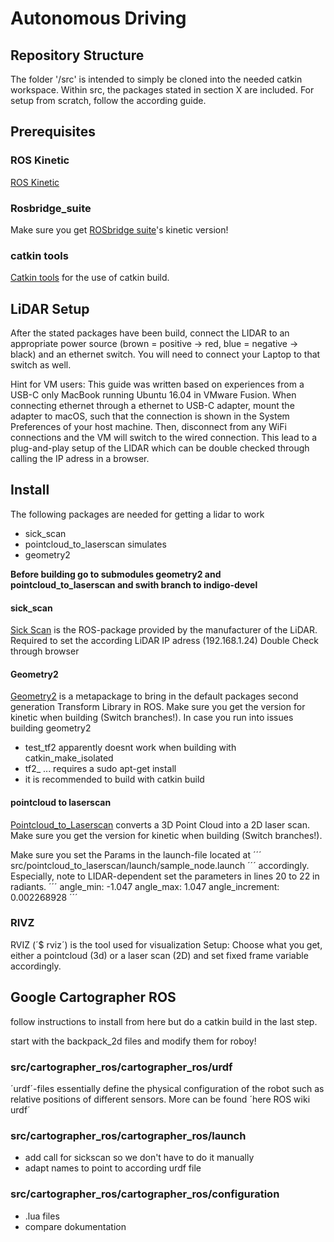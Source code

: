 # Autonomous Driving

## Repository Structure
The folder '/src' is intended to simply be cloned into the needed catkin workspace. Within src, the packages stated in section X are included. For setup from scratch, follow the according guide. 

## Prerequisites
### ROS Kinetic
[ROS Kinetic](http://wiki.ros.org/kinetic)

### Rosbridge_suite
Make sure you get [ROSbridge suite](http://wiki.ros.org/rosbridge_suite)'s kinetic version!

### catkin tools
[Catkin tools](https://catkin-tools.readthedocs.io/en/latest/installing.html) for the use of catkin build.

## LiDAR Setup
After the stated packages have been build, connect the LIDAR to an appropriate power source (brown = positive -> red, blue = negative -> black) and an ethernet switch. You will need to connect your Laptop to that switch as well. 

Hint for VM users: This guide was written based on experiences from a USB-C only MacBook running Ubuntu 16.04 in VMware Fusion. When connecting ethernet through a ethernet to USB-C adapter, mount the adapter to macOS, such that the connection is shown in the System Preferences of your host machine. Then, disconnect from any WiFi connections and the VM will switch to the wired connection. This lead to a plug-and-play setup of the LIDAR which can be double checked through calling the IP adress in a browser. 

## Install
The following packages are needed for getting a lidar to work
- sick_scan
- pointcloud_to_laserscan simulates 
- geometry2

**Before building go to submodules geometry2 and pointcloud_to_laserscan and swith branch to indigo-devel**

#### sick_scan
[Sick Scan](http://wiki.ros.org/sick_scan) is the ROS-package provided by the manufacturer of the LiDAR. 
Required to set the according LiDAR IP adress (192.168.1.24)
Double Check through browser 

#### Geometry2
[Geometry2](http://wiki.ros.org/geometry2) is a metapackage to bring in the default packages second generation Transform Library in ROS. Make sure you get the version for kinetic when building (Switch branches!).
In case you run into issues building geometry2 
- test_tf2 apparently doesnt work when building with catkin_make_isolated
- tf2_ ... requires a sudo apt-get install
- it is recommended to build with catkin build

#### pointcloud to laserscan
[Pointcloud_to_Laserscan](http://wiki.ros.org/pointcloud_to_laserscan) converts a 3D Point Cloud into a 2D laser scan. Make sure you get the version for kinetic when building (Switch branches!).


Make sure you set the Params in the launch-file located at
´´´
src/pointcloud_to_laserscan/launch/sample_node.launch
´´´
accordingly. Especially, note to LIDAR-dependent set the parameters in lines 20 to 22 in radiants. 
´´´
angle_min: -1.047
angle_max: 1.047
angle_increment: 0.002268928 
´´´




### RIVZ
RVIZ (´$ rviz´) is the tool used for visualization
Setup: Choose what you get, either a pointcloud (3d) or a laser scan (2D) and set fixed frame variable accordingly. 


## Google Cartographer ROS
follow instructions to install from here but do a catkin build in the last step. 

start with the backpack_2d files and modify them for roboy!

### src/cartographer_ros/cartographer_ros/urdf
´urdf´-files essentially define the physical configuration of the robot such as relative positions of different sensors. More can be found ´here ROS wiki urdf´

### src/cartographer_ros/cartographer_ros/launch
- add call for sickscan so we don't have to do it manually
- adapt names to point to according urdf file



### src/cartographer_ros/cartographer_ros/configuration
- .lua files
- compare dokumentation
